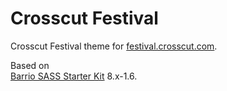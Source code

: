 Crosscut Festival
=================
Crosscut Festival theme for 
[festival.crosscut.com](https://festival.crosscut.com).

Based on  
[Barrio SASS Starter Kit](https://www.drupal.org/project/bootstrap_sass) 
8.x-1.6.
